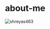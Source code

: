 # about-me
<p align="left"> <img src="https://komarev.com/ghpvc/?username=shreyas463&label=Profile%20views&color=0e75b6&style=flat" alt="shreyas463" /> </p>
